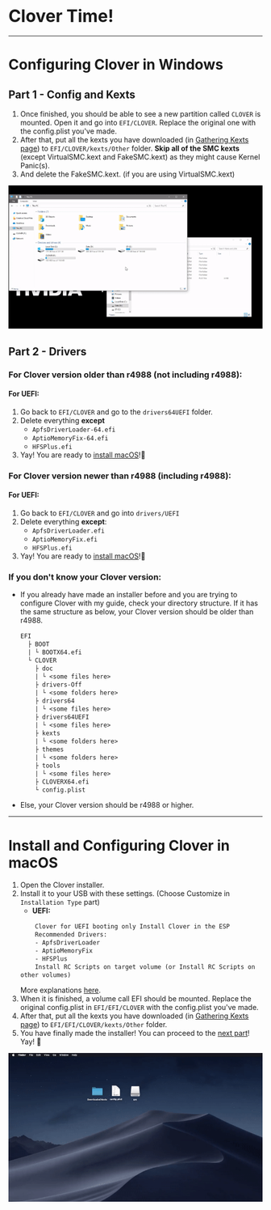# <big>Clover Time!</big>

---

# Configuring Clover in Windows

## Part 1 - Config and Kexts

1. Once finished, you should be able to see a new partition called `CLOVER` is mounted. Open it and go into `EFI/CLOVER`. Replace the original one with the config.plist you've made.
2. After that, put all the kexts you have downloaded \(in [Gathering Kexts page](../../prerequisites/get-started/gathering-kexts.md)\) to `EFI/CLOVER/kexts/Other` folder. **Skip all of the SMC kexts** \(except VirtualSMC.kext and FakeSMC.kext\) as they might cause Kernel Panic\(s\).
3. And delete the FakeSMC.kext. \(if you are using VirtualSMC.kext\)

![Config and Kexts](../../.gitbook/assets/ezgif-4-106771fe2b5a.gif)

## Part 2 - Drivers

### For Clover version older than r4988 \(not including r4988\):

#### For UEFI:

1. Go back to `EFI/CLOVER` and go to the `drivers64UEFI` folder.
2. Delete everything **except** 
    - `ApfsDriverLoader-64.efi`
    - `AptioMemoryFix-64.efi`
    - `HFSPlus.efi`
3. Yay! You are ready to [install macOS](../../actual-installation/actual-installation-part-1.md)!🥳

### For Clover version newer than r4988 \(including r4988\):

#### For UEFI:

1. Go back to `EFI/CLOVER` and go into `drivers/UEFI`
2. Delete everything **except**:
    - `ApfsDriverLoader.efi`
    - `AptioMemoryFix.efi`
    - `HFSPlus.efi`
3. Yay! You are ready to [install macOS](../../actual-installation/actual-installation-part-1.md)!🥳

### If you don't know your Clover version:

* If you already have made an installer before and you are trying to configure Clover with my guide, check your directory structure. If it has the same structure as below, your Clover version should be older than r4988.

  ```text
  EFI
    ├ BOOT
    | └ BOOTX64.efi
    └ CLOVER
      ├ doc
      | └ <some files here>
      ├ drivers-Off
      | └ <some folders here>
      ├ drivers64
      | └ <some files here>
      ├ drivers64UEFI
      | └ <some files here>
      ├ kexts
      | └ <some folders here>
      ├ themes
      | └ <some folders here>
      ├ tools
      | └ <some files here>
      ├ CLOVERX64.efi
      └ config.plist 
  ```

* Else, your Clover version should be r4988 or higher.

---

# Install and Configuring Clover in macOS

1. Open the Clover installer.
2. Install it to your USB with these settings. \(Choose Customize in `Installation Type` part\)
    * **UEFI:** 
    ```text
        Clover for UEFI booting only Install Clover in the ESP
        Recommended Drivers:
        - ApfsDriverLoader
        - AptioMemoryFix
        - HFSPlus
        Install RC Scripts on target volume (or Install RC Scripts on other volumes)
    ```
    More explanations [here](https://hackintosh.gitbook.io/-r-hackintosh-vanilla-desktop-guide/clover-setup).
3. When it is finished, a volume call EFI should be mounted. Replace the original config.plist in `EFI/EFI/CLOVER` with the config.plist you've made.
4. After that, put all the kexts you have downloaded \(in [Gathering Kexts page](../../prerequisites/get-started/gathering-kexts.md)\) to `EFI/EFI/CLOVER/kexts/Other` folder.
5. You have finally made the installer! You can proceed to the [next part](../../actual-installation/actual-installation-part-1.md)! Yay! 🥳 

![Steps 3 - 4 \(Copy files to Clover\)](../../.gitbook/assets/ezgif-4-7eed77270d16.gif)
